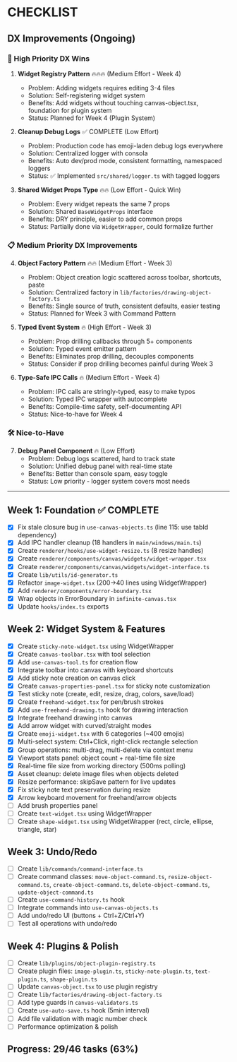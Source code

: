 # CHECKLIST

## DX Improvements (Ongoing)

### 🎯 High Priority DX Wins
1. **Widget Registry Pattern** 🔥🔥🔥 (Medium Effort - Week 4)
   - Problem: Adding widgets requires editing 3-4 files
   - Solution: Self-registering widget system
   - Benefits: Add widgets without touching canvas-object.tsx, foundation for plugin system
   - Status: Planned for Week 4 (Plugin System)

2. **Cleanup Debug Logs** ✅ COMPLETE (Low Effort)
   - Problem: Production code has emoji-laden debug logs everywhere
   - Solution: Centralized logger with consola
   - Benefits: Auto dev/prod mode, consistent formatting, namespaced loggers
   - Status: ✅ Implemented `src/shared/logger.ts` with tagged loggers

3. **Shared Widget Props Type** 🔥🔥 (Low Effort - Quick Win)
   - Problem: Every widget repeats the same 7 props
   - Solution: Shared `BaseWidgetProps` interface
   - Benefits: DRY principle, easier to add common props
   - Status: Partially done via `WidgetWrapper`, could formalize further

### 📋 Medium Priority DX Improvements
4. **Object Factory Pattern** 🔥🔥 (Medium Effort - Week 3)
   - Problem: Object creation logic scattered across toolbar, shortcuts, paste
   - Solution: Centralized factory in `lib/factories/drawing-object-factory.ts`
   - Benefits: Single source of truth, consistent defaults, easier testing
   - Status: Planned for Week 3 with Command Pattern

5. **Typed Event System** 🔥 (High Effort - Week 3)
   - Problem: Prop drilling callbacks through 5+ components
   - Solution: Typed event emitter pattern
   - Benefits: Eliminates prop drilling, decouples components
   - Status: Consider if prop drilling becomes painful during Week 3

6. **Type-Safe IPC Calls** 🔥 (Medium Effort - Week 4)
   - Problem: IPC calls are stringly-typed, easy to make typos
   - Solution: Typed IPC wrapper with autocomplete
   - Benefits: Compile-time safety, self-documenting API
   - Status: Nice-to-have for Week 4

### 🛠️ Nice-to-Have
7. **Debug Panel Component** 🔥 (Low Effort)
   - Problem: Debug logs scattered, hard to track state
   - Solution: Unified debug panel with real-time state
   - Benefits: Better than console spam, easy toggle
   - Status: Low priority - logger system covers most needs

---

## Week 1: Foundation ✅ COMPLETE
- [x] Fix stale closure bug in `use-canvas-objects.ts` (line 115: use tabId dependency)
- [x] Add IPC handler cleanup (18 handlers in `main/windows/main.ts`)
- [x] Create `renderer/hooks/use-widget-resize.ts` (8 resize handles)
- [x] Create `renderer/components/canvas/widgets/widget-wrapper.tsx`
- [x] Create `renderer/components/canvas/widgets/widget-interface.ts`
- [x] Create `lib/utils/id-generator.ts`
- [x] Refactor `image-widget.tsx` (200→40 lines using WidgetWrapper)
- [x] Add `renderer/components/error-boundary.tsx`
- [x] Wrap objects in ErrorBoundary in `infinite-canvas.tsx`
- [x] Update `hooks/index.ts` exports

## Week 2: Widget System & Features
- [x] Create `sticky-note-widget.tsx` using WidgetWrapper
- [x] Create `canvas-toolbar.tsx` with tool selection
- [x] Add `use-canvas-tool.ts` for creation flow
- [x] Integrate toolbar into canvas with keyboard shortcuts
- [x] Add sticky note creation on canvas click
- [x] Create `canvas-properties-panel.tsx` for sticky note customization
- [x] Test sticky note (create, edit, resize, drag, colors, save/load)
- [x] Create `freehand-widget.tsx` for pen/brush strokes
- [x] Add `use-freehand-drawing.ts` hook for drawing interaction
- [x] Integrate freehand drawing into canvas
- [x] Add arrow widget with curved/straight modes
- [x] Create `emoji-widget.tsx` with 6 categories (~400 emojis)
- [x] Multi-select system: Ctrl+Click, right-click rectangle selection
- [x] Group operations: multi-drag, multi-delete via context menu
- [x] Viewport stats panel: object count + real-time file size
- [x] Real-time file size from working directory (500ms polling)
- [x] Asset cleanup: delete image files when objects deleted
- [x] Resize performance: skipSave pattern for live updates
- [x] Fix sticky note text preservation during resize
- [x] Arrow keyboard movement for freehand/arrow objects
- [ ] Add brush properties panel
- [ ] Create `text-widget.tsx` using WidgetWrapper
- [ ] Create `shape-widget.tsx` using WidgetWrapper (rect, circle, ellipse, triangle, star)

## Week 3: Undo/Redo
- [ ] Create `lib/commands/command-interface.ts`
- [ ] Create command classes: `move-object-command.ts`, `resize-object-command.ts`, `create-object-command.ts`, `delete-object-command.ts`, `update-object-command.ts`
- [ ] Create `use-command-history.ts` hook
- [ ] Integrate commands into `use-canvas-objects.ts`
- [ ] Add undo/redo UI (buttons + Ctrl+Z/Ctrl+Y)
- [ ] Test all operations with undo/redo

## Week 4: Plugins & Polish
- [ ] Create `lib/plugins/object-plugin-registry.ts`
- [ ] Create plugin files: `image-plugin.ts`, `sticky-note-plugin.ts`, `text-plugin.ts`, `shape-plugin.ts`
- [ ] Update `canvas-object.tsx` to use plugin registry
- [ ] Create `lib/factories/drawing-object-factory.ts`
- [ ] Add type guards in `canvas-validators.ts`
- [ ] Create `use-auto-save.ts` hook (5min interval)
- [ ] Add file validation with magic number check
- [ ] Performance optimization & polish

## Progress: 29/46 tasks (63%)
